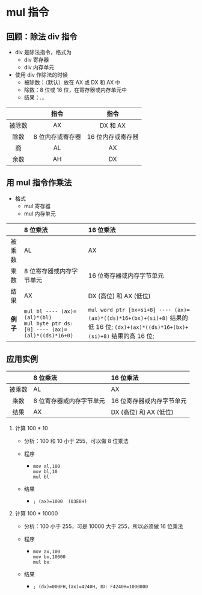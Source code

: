 # mul 指令



## 回顾：除法 div 指令



-   div 是除法指令，格式为
    -   div 寄存器
    -   div 内存单元
-   使用 div 作除法的时候
    -   被除数：（默认）放在 AX 或 DX 和 AX 中
    -   除数：8 位或 16 位，在寄存器或内存单元中
    -   结果：...



|        |       指令       |       指令        |
| :----: | :--------------: | :---------------: |
| 被除数 |        AX        |     DX 和 AX      |
|  除数  | 8 位内存或寄存器 | 16 位内存或寄存器 |
|   商   |        AL        |        AX         |
|  余数  |        AH        |        DX         |



## 用 mul 指令作乘法



-   格式
    -   mul 寄存器
    -   mul 内存单元



|          | 8 位乘法                                                     | 16 位乘法                                                    |
| :------: | :----------------------------------------------------------- | :----------------------------------------------------------- |
|  被乘数  | AL                                                           | AX                                                           |
|   乘数   | 8 位寄存器或内存字节单元                                     | 16 位寄存器或内存字节单元                                    |
|   结果   | AX                                                           | DX (高位) 和 AX (低位)                                       |
| **例子** | `mul bl ---- (ax)=(al)*(bl)`<br/>`mul byte ptr ds:[0] ---- (ax)=(al)*((ds)*16+0)` | `mul word ptr [bx+si+8] ---- (ax)=(ax)*((ds)*16+(bx)+(si)+8)` 结果的低 16 位; `(dx)+(ax)*((ds)*16+(bx)+(si)+8)` 结果的高 16 位; |



## 应用实例



|        | 8 位乘法                 | 16 位乘法                 |
| :----: | :----------------------- | :------------------------ |
| 被乘数 | AL                       | AX                        |
|  乘数  | 8 位寄存器或内存字节单元 | 16 位寄存器或内存字节单元 |
|  结果  | AX                       | DX (高位) 和 AX (低位)    |



1.   计算 100 * 10

     -   分析：100 和 10 小于 255，可以做 8 位乘法

     -   程序

         -   ```assembly
             mov al,100
             mov bl,10
             mul bl
             ```

     -   结果

         -   ```assembly
             ; (ax)=1000  (03E8H)
             ```

2.   计算 100 * 10000

     -   分析：100 小于 255，可是 10000 大于 255，所以必须做 16 位乘法

     -   程序

         -   ```assembly
             mov ax,100
             mov bx,10000
             mul bx
             ```

     -   结果

         -   ```assembly
             ; (dx)=000FH,(ax)=4240H, 即: F4240H=1000000
             ```

